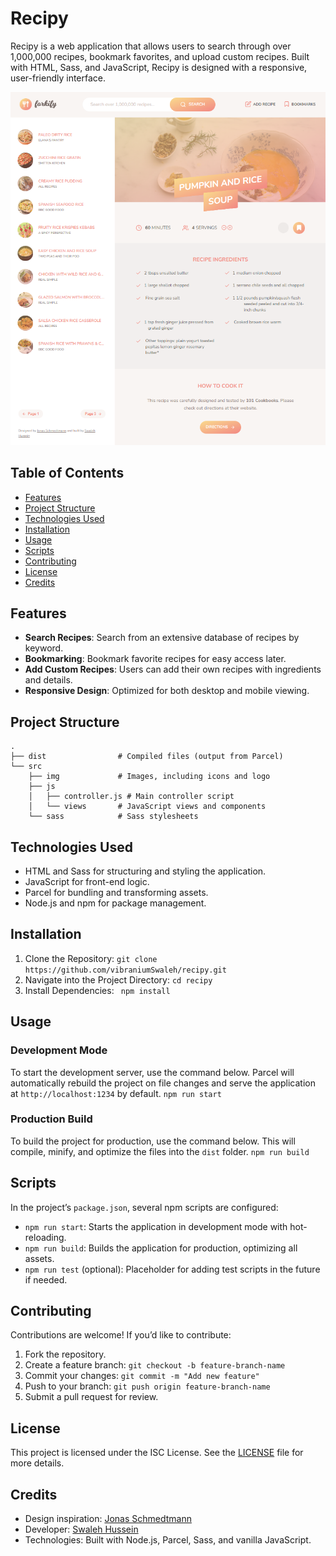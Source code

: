 # Recipy

Recipy is a web application that allows users to search through over 1,000,000 recipes, bookmark favorites, and upload custom recipes. Built with HTML, Sass, and JavaScript, Recipy is designed with a responsive, user-friendly interface.

![Recipy landing page](./src/img/recipy.png)

## Table of Contents

- [Features](#features)
- [Project Structure](#project-structure)
- [Technologies Used](#technologies-used)
- [Installation](#installation)
- [Usage](#usage)
- [Scripts](#scripts)
- [Contributing](#contributing)
- [License](#license)
- [Credits](#credits)

## Features

- **Search Recipes**: Search from an extensive database of recipes by keyword.
- **Bookmarking**: Bookmark favorite recipes for easy access later.
- **Add Custom Recipes**: Users can add their own recipes with ingredients and details.
- **Responsive Design**: Optimized for both desktop and mobile viewing.

## Project Structure

```plaintext
.
├── dist                # Compiled files (output from Parcel)
└── src
    ├── img             # Images, including icons and logo
    ├── js
    │   ├── controller.js # Main controller script
    │   └── views       # JavaScript views and components
    └── sass            # Sass stylesheets
```

## Technologies Used
- HTML and Sass for structuring and styling the application.
- JavaScript for front-end logic.
- Parcel for bundling and transforming assets.
- Node.js and npm for package management.

## Installation
1. Clone the Repository:
`git clone https://github.com/vibraniumSwaleh/recipy.git`
2. Navigate into the Project Directory:
`cd recipy`
3. Install Dependencies:
` npm install`

## Usage
### Development Mode
To start the development server, use the command below. Parcel will automatically rebuild the project on file changes and serve the application at `http://localhost:1234` by default.
`npm run start`

### Production Build
To build the project for production, use the command below. This will compile, minify, and optimize the files into the `dist` folder.
`npm run build`

## Scripts
In the project’s `package.json`, several npm scripts are configured:
- `npm run start`: Starts the application in development mode with hot-reloading.
- `npm run build`: Builds the application for production, optimizing all assets.
- `npm run test` (optional): Placeholder for adding test scripts in the future if needed.

## Contributing
Contributions are welcome! If you’d like to contribute:
1. Fork the repository.
2. Create a feature branch:
`git checkout -b feature-branch-name`
3. Commit your changes:
`git commit -m "Add new feature"`
4. Push to your branch:
`git push origin feature-branch-name`
5. Submit a pull request for review.

## License
This project is licensed under the ISC License. See the [LICENSE](https://www.tldrlegal.com/license/isc-license) file for more details.

## Credits
- Design inspiration: [Jonas Schmedtmann](https://x.com/jonasschmedtman)
- Developer: [Swaleh Hussein](https://daffalabs.com/)
- Technologies: Built with Node.js, Parcel, Sass, and vanilla JavaScript.
